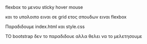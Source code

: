 flexbox το μενου 
sticky 
hover mouse 

και το υπολοιπο ειναι σε grid
ετος σπουδων ειναι flexbox 

 Παραδιδουμε index.html και style.css

 ΤΟ bootstrap δεν το παραδιδουε αλλα θελει να το μελετησουμε 
 